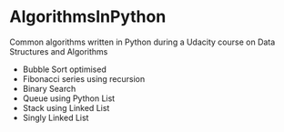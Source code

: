 # AlgorithmsInPython
Common algorithms written in Python during a Udacity course on Data Structures and Algorithms

 <ul>
  <li>Bubble Sort optimised</li>
  <li>Fibonacci series using recursion</li>
  <li>Binary Search</li>
  <li>Queue using Python List</li>
  <li>Stack using Linked List</li>
  <li>Singly Linked List</li>
</ul>
  
  
